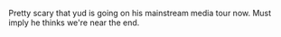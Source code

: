 Pretty scary that yud is going on his mainstream media tour now. Must imply he thinks we're near the end.

